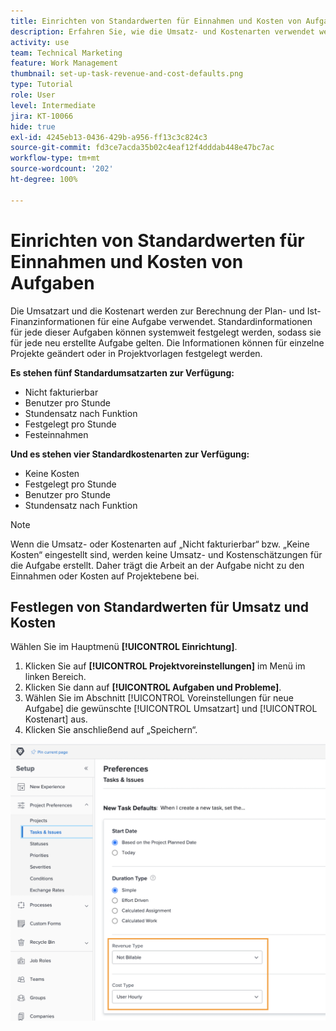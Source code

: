 ```yaml
---
title: Einrichten von Standardwerten für Einnahmen und Kosten von Aufgaben
description: Erfahren Sie, wie die Umsatz- und Kostenarten verwendet werden, um die Plan- und Ist-Finanzinformationen für eine Aufgabe zu berechnen.
activity: use
team: Technical Marketing
feature: Work Management
thumbnail: set-up-task-revenue-and-cost-defaults.png
type: Tutorial
role: User
level: Intermediate
jira: KT-10066
hide: true
exl-id: 4245eb13-0436-429b-a956-ff13c3c824c3
source-git-commit: fd3ce7acda35b02c4eaf12f4dddab448e47bc7ac
workflow-type: tm+mt
source-wordcount: '202'
ht-degree: 100%

---
```


# Einrichten von Standardwerten für Einnahmen und Kosten von Aufgaben

Die Umsatzart und die Kostenart werden zur Berechnung der Plan- und Ist-Finanzinformationen für eine Aufgabe verwendet. Standardinformationen für jede dieser Aufgaben können systemweit festgelegt werden, sodass sie für jede neu erstellte Aufgabe gelten. Die Informationen können für einzelne Projekte geändert oder in Projektvorlagen festgelegt werden.

**Es stehen fünf Standardumsatzarten zur Verfügung:**

* Nicht fakturierbar
* Benutzer pro Stunde
* Stundensatz nach Funktion
* Festgelegt pro Stunde
* Festeinnahmen

**Und es stehen vier Standardkostenarten zur Verfügung:**

* Keine Kosten
* Festgelegt pro Stunde
* Benutzer pro Stunde
* Stundensatz nach Funktion

>[!NOTE]
>
>Wenn die Umsatz- oder Kostenarten auf „Nicht fakturierbar“ bzw. „Keine Kosten“ eingestellt sind, werden keine Umsatz- und Kostenschätzungen für die Aufgabe erstellt. Daher trägt die Arbeit an der Aufgabe nicht zu den Einnahmen oder Kosten auf Projektebene bei.

## Festlegen von Standardwerten für Umsatz und Kosten

Wählen Sie im Hauptmenü **[!UICONTROL Einrichtung]**.

1. Klicken Sie auf **[!UICONTROL Projektvoreinstellungen]** im Menü im linken Bereich.
1. Klicken Sie dann auf **[!UICONTROL Aufgaben und Probleme]**.
1. Wählen Sie im Abschnitt [!UICONTROL Voreinstellungen für neue Aufgabe] die gewünschte [!UICONTROL Umsatzart] und [!UICONTROL Kostenart] aus.
1. Klicken Sie anschließend auf „Speichern“.

![Ein Bild zur Einrichtung der Standardwerte für Umsatz und Kosten](assets/setting-up-finances-3.png)
